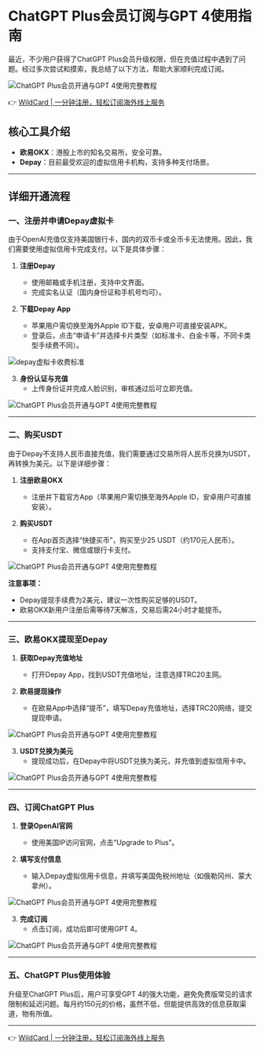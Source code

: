 # ChatGPT Plus会员订阅与GPT 4使用指南

最近，不少用户获得了ChatGPT Plus会员升级权限，但在充值过程中遇到了问题。经过多次尝试和摸索，我总结了以下方法，帮助大家顺利完成订阅。

![ChatGPT Plus会员开通与GPT 4使用完整教程](https://bbtdd.com/img/059230684675.webp)

👉 [WildCard | 一分钟注册，轻松订阅海外线上服务](https://bbtdd.com/WildCard)

## 核心工具介绍
- **欧易OKX**：港股上市的知名交易所，安全可靠。
- **Depay**：目前最受欢迎的虚拟信用卡机构，支持多种支付场景。

---

## 详细开通流程

### 一、注册并申请Depay虚拟卡

由于OpenAI充值仅支持美国银行卡，国内的双币卡或全币卡无法使用。因此，我们需要使用虚拟信用卡完成支付。以下是具体步骤：

1. **注册Depay**  
   - 使用邮箱或手机注册，支持中文界面。
   - 完成实名认证（国内身份证和手机号均可）。

2. **下载Depay App**  
   - 苹果用户需切换至海外Apple ID下载，安卓用户可直接安装APK。
   - 登录后，点击“申请卡”并选择卡片类型（如标准卡、白金卡等，不同卡类型手续费不同）。

![depay虚拟卡收费标准](https://bbtdd.com/img/9433712585.webp)

3. **身份认证与充值**  
   - 上传身份证并完成人脸识别，审核通过后可立即充值。

![ChatGPT Plus会员开通与GPT 4使用完整教程](https://bbtdd.com/img/83678363533.webp)

---

### 二、购买USDT

由于Depay不支持人民币直接充值，我们需要通过交易所将人民币兑换为USDT，再转换为美元。以下是详细步骤：

1. **注册欧易OKX**  
   - 注册并下载官方App（苹果用户需切换至海外Apple ID，安卓用户可直接安装）。

2. **购买USDT**  
   - 在App首页选择“快捷买币”，购买至少25 USDT（约170元人民币）。
   - 支持支付宝、微信或银行卡支付。

![ChatGPT Plus会员开通与GPT 4使用完整教程](https://bbtdd.com/img/5198750095.webp)

**注意事项：**  
- Depay提现手续费为2美元，建议一次性购买足够的USDT。
- 欧易OKX新用户注册后需等待7天解冻，交易后需24小时才能提币。

---

### 三、欧易OKX提现至Depay

1. **获取Depay充值地址**  
   - 打开Depay App，找到USDT充值地址，注意选择TRC20主网。

2. **欧易提现操作**  
   - 在欧易App中选择“提币”，填写Depay充值地址，选择TRC20网络，提交提现申请。

![ChatGPT Plus会员开通与GPT 4使用完整教程](https://bbtdd.com/img/258945118663.webp)

3. **USDT兑换为美元**  
   - 提现成功后，在Depay中将USDT兑换为美元，并充值到虚拟信用卡中。

![ChatGPT Plus会员开通与GPT 4使用完整教程](https://bbtdd.com/img/4776647988680838.webp)

---

### 四、订阅ChatGPT Plus

1. **登录OpenAI官网**  
   - 使用美国IP访问官网，点击“Upgrade to Plus”。

2. **填写支付信息**  
   - 输入Depay虚拟信用卡信息，并填写美国免税州地址（如俄勒冈州、蒙大拿州）。

![ChatGPT Plus会员开通与GPT 4使用完整教程](https://bbtdd.com/img/1979938033085960.webp)

3. **完成订阅**  
   - 点击订阅，成功后即可使用GPT 4。

![ChatGPT Plus会员开通与GPT 4使用完整教程](https://bbtdd.com/img/41820674204699.webp)

---

### 五、ChatGPT Plus使用体验

升级至ChatGPT Plus后，用户可享受GPT 4的强大功能，避免免费版常见的请求限制和延迟问题。每月约150元的价格，虽然不低，但能提供高效的信息获取渠道，物有所值。

---

👉 [WildCard | 一分钟注册，轻松订阅海外线上服务](https://bbtdd.com/WildCard)